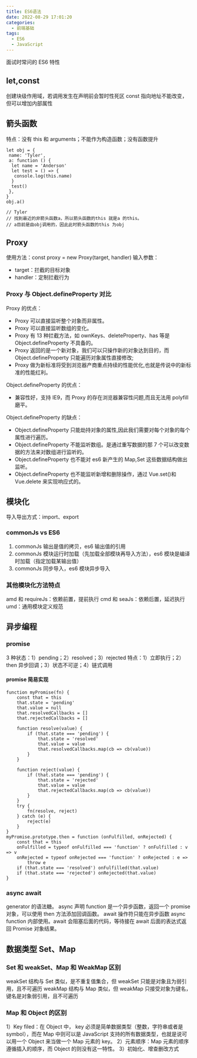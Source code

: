```yaml
---
title: ES6语法
date: 2022-08-29 17:01:20
categories:
  - 前端基础
tags:
  - ES6
  - JavaScript
---
```


面试时常问的 ES6 特性

<!-- more -->


## let,const

创建块级作用域，若调用发生在声明前会暂时性死区
const 指向地址不能改变，但可以增加内部属性

## 箭头函数

特点：没有 this 和 arguments；不能作为构造函数；没有函数提升

```
let obj = {
 name: 'Tyler',
 a: function () {
  let name = 'Anderson'
  let test = () => {
   console.log(this.name)
  }
  test()
 },
}
obj.a()

// Tyler
// 找到最近的非箭头函数a，所以箭头函数的this 就是a 的this。
// a目前是由obj调用的，因此此时箭头函数的this 为obj
```

## Proxy

使用方法：const proxy = new Proxy(target, handler)
输入参数：

- target：拦截的目标对象
- handler：定制拦截行为

### Proxy 与 Object.defineProperty 对比

Proxy 的优点：

- Proxy 可以直接监听整个对象而非属性。
- Proxy 可以直接监听数组的变化。
- Proxy 有 13 种拦截方法，如 ownKeys、deleteProperty、has 等是 Object.defineProperty 不具备的。
- Proxy 返回的是一个新对象，我们可以只操作新的对象达到目的，而 Object.defineProperty 只能遍历对象属性直接修改;
- Proxy 做为新标准将受到浏览器产商重点持续的性能优化,也就是传说中的新标准的性能红利。

Object.defineProperty 的优点：

- 兼容性好，支持 IE9，而 Proxy 的存在浏览器兼容性问题,而且无法用 polyfill 磨平。

Object.defineProperty 的缺点：

- Object.defineProperty 只能劫持对象的属性,因此我们需要对每个对象的每个属性进行遍历。
- Object.defineProperty 不能监听数组。是通过重写数据的那 7 个可以改变数据的方法来对数组进行监听的。
- Object.defineProperty 也不能对 es6 新产生的 Map,Set 这些数据结构做出监听。
- Object.defineProperty 也不能监听新增和删除操作，通过 Vue.set()和 Vue.delete 来实现响应式的。

## 模块化

导入导出方式：import、export

### commonJs vs ES6

1. commonJs 输出是值的拷贝，es6 输出值的引用
2. commonJs 模块运行时加载（先加载全部模块再导入方法），es6 模块是编译时加载（指定加载某输出值）
3. commonJs 同步导入，es6 模块异步导入

### 其他模块化方法特点

amd 和 requireJs：依赖前置，提前执行
cmd 和 seaJs：依赖后置，延迟执行
umd：通用模块定义规范

## 异步编程

### promise

3 种状态：1）pending；2）resolved；3）rejected
特点：1）立即执行；2）then 异步回调；3）状态不可逆；4）链式调用

#### promise 简易实现

```
function myPromise(fn) {
    const that = this
    that.state = 'pending'
    that.value = null
    that.resolvedCallbacks = []
    that.rejectedCallbacks = []

    function resolve(value) {
        if (that.state === 'pending') {
            that.state = 'resolved'
            that.value = value
            that.resolvedCallbacks.map(cb => cb(value))
        }
    }

    function reject(value) {
        if (that.state === 'pending') {
            that.state = 'rejected'
            that.value = value
            that.rejectedCallbacks.map(cb => cb(value))
        }
    }
    try {
        fn(resolve, reject)
    } catch (e) {
        reject(e)
    }
}
myPromise.prototype.then = function (onFulfilled, onRejected) {
    const that = this
    onFulfilled = typeof onFulfilled === 'function' ? onFulfilled : v => v
    onRejected = typeof onRejected === 'function' ? onRejected : e =>
        throw e
    if (that.state === 'resolved') onFulfilled(that.value)
    if (that.state === 'rejected') onRejected(that.value)
}
```

### async await

generator 的语法糖。
async 声明 function 是一个异步函数，返回一个 promise 对象，可以使用 then 方法添加回调函数。
await 操作符只能在异步函数 async function 内部使用。await 会阻塞后面的代码，等待接在 await 后面的表达式返回 Promise 对象结果。

## 数据类型 Set、Map

### Set 和 weakSet、Map 和 WeakMap 区别

weakSet 结构与 Set 类似，是不重复值集合，但 weakSet 只能是对象且为弱引用，且不可遍历
weakMap 结构与 Map 类似，但 weakMap 只接受对象为键名，键名是对象弱引用，且不可遍历

### Map 和 Object 的区别

1）Key filed：在 Object 中， key 必须是简单数据类型（整数，字符串或者是 symbol），而在 Map 中则可以是 JavaScript 支持的所有数据类型，也就是说可以用一个 Object 来当做一个 Map 元素的 key。
2）元素顺序：Map 元素的顺序遵循插入的顺序，而 Object 的则没有这一特性。
3）初始化、增查删改方式
